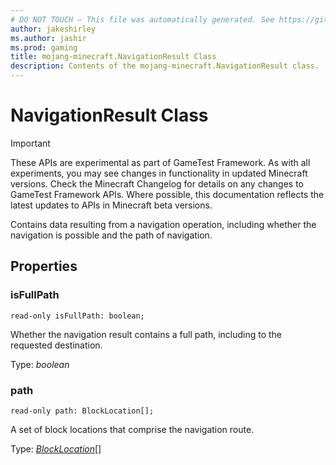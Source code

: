 ```yaml
---
# DO NOT TOUCH — This file was automatically generated. See https://github.com/Mojang/MinecraftScriptingApiDocsGenerator to modify descriptions, examples, etc.
author: jakeshirley
ms.author: jashir
ms.prod: gaming
title: mojang-minecraft.NavigationResult Class
description: Contents of the mojang-minecraft.NavigationResult class.
---
```

# NavigationResult Class
>[!IMPORTANT]
>These APIs are experimental as part of GameTest Framework. As with all experiments, you may see changes in functionality in updated Minecraft versions. Check the Minecraft Changelog for details on any changes to GameTest Framework APIs. Where possible, this documentation reflects the latest updates to APIs in Minecraft beta versions.

Contains data resulting from a navigation operation, including whether the navigation is possible and the path of navigation.

## Properties
### **isFullPath**
`read-only isFullPath: boolean;`

Whether the navigation result contains a full path, including to the requested destination.

Type: *boolean*


### **path**
`read-only path: BlockLocation[];`

A set of block locations that comprise the navigation route.

Type: [*BlockLocation*](BlockLocation.md)[]




